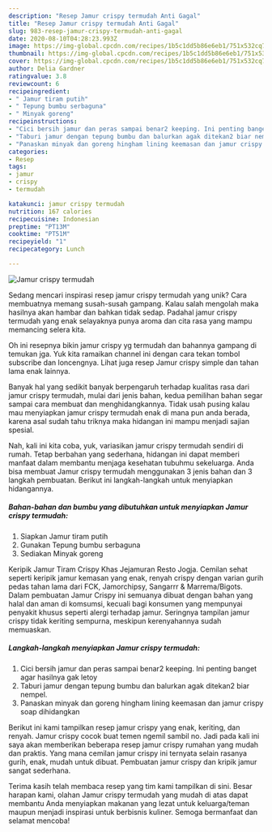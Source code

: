 ```yaml
---
description: "Resep Jamur crispy termudah Anti Gagal"
title: "Resep Jamur crispy termudah Anti Gagal"
slug: 983-resep-jamur-crispy-termudah-anti-gagal
date: 2020-08-10T04:28:23.993Z
image: https://img-global.cpcdn.com/recipes/1b5c1dd5b86e6eb1/751x532cq70/jamur-crispy-termudah-foto-resep-utama.jpg
thumbnail: https://img-global.cpcdn.com/recipes/1b5c1dd5b86e6eb1/751x532cq70/jamur-crispy-termudah-foto-resep-utama.jpg
cover: https://img-global.cpcdn.com/recipes/1b5c1dd5b86e6eb1/751x532cq70/jamur-crispy-termudah-foto-resep-utama.jpg
author: Delia Gardner
ratingvalue: 3.8
reviewcount: 6
recipeingredient:
- " Jamur tiram putih"
- " Tepung bumbu serbaguna"
- " Minyak goreng"
recipeinstructions:
- "Cici bersih jamur dan peras sampai benar2 keeping. Ini penting banget agar hasilnya gak letoy"
- "Taburi jamur dengan tepung bumbu dan balurkan agak ditekan2 biar nempel."
- "Panaskan minyak dan goreng hingham lining keemasan dan jamur crispy soap dihidangkan"
categories:
- Resep
tags:
- jamur
- crispy
- termudah

katakunci: jamur crispy termudah 
nutrition: 167 calories
recipecuisine: Indonesian
preptime: "PT13M"
cooktime: "PT51M"
recipeyield: "1"
recipecategory: Lunch

---
```



![Jamur crispy termudah](https://img-global.cpcdn.com/recipes/1b5c1dd5b86e6eb1/751x532cq70/jamur-crispy-termudah-foto-resep-utama.jpg)

Sedang mencari inspirasi resep jamur crispy termudah yang unik? Cara membuatnya memang susah-susah gampang. Kalau salah mengolah maka hasilnya akan hambar dan bahkan tidak sedap. Padahal jamur crispy termudah yang enak selayaknya punya aroma dan cita rasa yang mampu memancing selera kita.

Oh ini resepnya bikin jamur crispy yg termudah dan bahannya gampang di temukan jga. Yuk kita ramaikan channel ini dengan cara tekan tombol subscribe dan loncengnya. Lihat juga resep Jamur crispy simple dan tahan lama enak lainnya.

Banyak hal yang sedikit banyak berpengaruh terhadap kualitas rasa dari jamur crispy termudah, mulai dari jenis bahan, kedua pemilihan bahan segar sampai cara membuat dan menghidangkannya. Tidak usah pusing kalau mau menyiapkan jamur crispy termudah enak di mana pun anda berada, karena asal sudah tahu triknya maka hidangan ini mampu menjadi sajian spesial.


Nah, kali ini kita coba, yuk, variasikan jamur crispy termudah sendiri di rumah. Tetap berbahan yang sederhana, hidangan ini dapat memberi manfaat dalam membantu menjaga kesehatan tubuhmu sekeluarga. Anda bisa membuat Jamur crispy termudah menggunakan 3 jenis bahan dan 3 langkah pembuatan. Berikut ini langkah-langkah untuk menyiapkan hidangannya.

<!--inarticleads1-->

##### Bahan-bahan dan bumbu yang dibutuhkan untuk menyiapkan Jamur crispy termudah:

1. Siapkan  Jamur tiram putih
1. Gunakan  Tepung bumbu serbaguna
1. Sediakan  Minyak goreng


Keripik Jamur Tiram Crispy Khas Jejamuran Resto Jogja. Cemilan sehat seperti keripik jamur kemasan yang enak, renyah crispy dengan varian gurih pedas tahan lama dari FCK, Jamorchipsy, Sangarrr &amp; Marrema/Bigots. Dalam pembuatan Jamur Crispy ini semuanya dibuat dengan bahan yang halal dan aman di komsumsi, kecuali bagi konsumen yang mempunyai penyakit khusus seperti alergi terhadap jamur. Seringnya tampilan jamur crispy tidak keriting sempurna, meskipun kerenyahannya sudah memuaskan. 

<!--inarticleads2-->

##### Langkah-langkah menyiapkan Jamur crispy termudah:

1. Cici bersih jamur dan peras sampai benar2 keeping. Ini penting banget agar hasilnya gak letoy
1. Taburi jamur dengan tepung bumbu dan balurkan agak ditekan2 biar nempel.
1. Panaskan minyak dan goreng hingham lining keemasan dan jamur crispy soap dihidangkan


Berikut ini kami tampilkan resep jamur crispy yang enak, keriting, dan renyah. Jamur crispy cocok buat temen ngemil sambil no. Jadi pada kali ini saya akan memberikan beberapa resep jamur crispy rumahan yang mudah dan praktis. Yang mana cemilan jamur crispy ini ternyata selain rasanya gurih, enak, mudah untuk dibuat. Pembuatan jamur crispy dan kripik jamur sangat sederhana. 

Terima kasih telah membaca resep yang tim kami tampilkan di sini. Besar harapan kami, olahan Jamur crispy termudah yang mudah di atas dapat membantu Anda menyiapkan makanan yang lezat untuk keluarga/teman maupun menjadi inspirasi untuk berbisnis kuliner. Semoga bermanfaat dan selamat mencoba!
